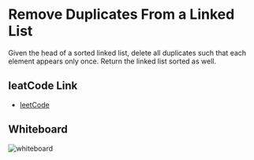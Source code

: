 # Remove Duplicates From a Linked List

Given the head of a sorted linked list, delete all duplicates such that each element appears only once. Return the linked list sorted as well.


## leatCode Link
- [leetCode](https://leetcode.com/problems/remove-duplicates-from-sorted-list/)

## Whiteboard
![whiteboard](whiteboard.png)